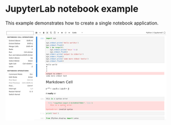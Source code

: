 # JupyterLab notebook example

This example demonstrates how to create a single notebook application.

![preview](./example.spec.ts-snapshots/example-linux.png)
